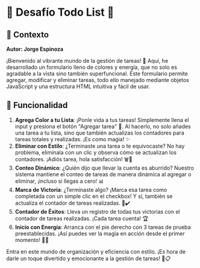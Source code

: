 # 🌟 Desafío Todo List 🌟

## 🚀 Contexto
**Autor: Jorge Espinoza**

¡Bienvenido al vibrante mundo de la gestión de tareas! 🎉 Aquí, he desarrollado un formulario lleno de colores y energía, que no solo es agradable a la vista sino también superfuncional. Este formulario permite agregar, modificar y eliminar tareas, todo ello manejado mediante objetos JavaScript y una estructura HTML intuitiva y fácil de usar.

## 🎯 Funcionalidad
1. **Agrega Color a tu Lista**: ¡Ponle vida a tus tareas! Simplemente llena el input y presiona el botón "Agregar tarea" 📝. Al hacerlo, no solo añades una tarea a tu lista, sino que también actualizas los contadores para tareas totales y realizadas. ¡Es como magia! ✨
2. **Eliminar con Estilo**: ¿Terminaste una tarea o te equivocaste? No hay problema, elimínala con un clic y observa cómo se actualizan los contadores. ¡Adiós tarea, hola satisfacción! 🗑️🎈
3. **Conteo Dinámico**: ¿Quién dijo que llevar la cuenta es aburrido? Nuestro sistema mantiene el conteo de tareas de manera dinámica al agregar o eliminar, ¡incluso si llegas a cero! 📊
4. **Marca de Victoria**: ¿Terminaste algo? ¡Marca esa tarea como completada con un simple clic en el checkbox! Y sí, también se actualiza el contador de tareas realizadas. 🏁✔️
5. **Contador de Éxitos**: Lleva un registro de todas tus victorias con el contador de tareas realizadas. ¡Cada tarea cuenta! 🏆
6. **Inicio con Energía**: Arranca con el pie derecho con 3 tareas de prueba preestablecidas. ¡Así puedes ver la magia en acción desde el primer momento! 🌈🚀

Entra en este mundo de organización y eficiencia con estilo. ¡Es hora de darle un toque divertido y emocionante a la gestión de tareas! 🥳📋
